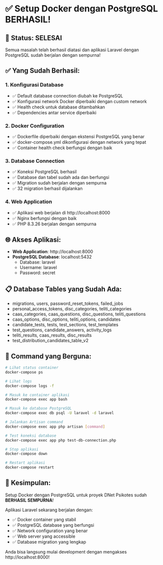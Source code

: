 # ✅ Setup Docker dengan PostgreSQL BERHASIL!

## 🎉 Status: SELESAI

Semua masalah telah berhasil diatasi dan aplikasi Laravel dengan PostgreSQL sudah berjalan dengan sempurna!

## ✅ Yang Sudah Berhasil:

### 1. **Konfigurasi Database**
- ✅ Default database connection diubah ke PostgreSQL
- ✅ Konfigurasi network Docker diperbaiki dengan custom network
- ✅ Health check untuk database ditambahkan
- ✅ Dependencies antar service diperbaiki

### 2. **Docker Configuration**
- ✅ Dockerfile diperbaiki dengan ekstensi PostgreSQL yang benar
- ✅ docker-compose.yml dikonfigurasi dengan network yang tepat
- ✅ Container health check berfungsi dengan baik

### 3. **Database Connection**
- ✅ Koneksi PostgreSQL berhasil
- ✅ Database dan tabel sudah ada dan berfungsi
- ✅ Migration sudah berjalan dengan sempurna
- ✅ 32 migration berhasil dijalankan

### 4. **Web Application**
- ✅ Aplikasi web berjalan di http://localhost:8000
- ✅ Nginx berfungsi dengan baik
- ✅ PHP 8.3.26 berjalan dengan sempurna

## 🌐 Akses Aplikasi:

- **Web Application**: http://localhost:8000
- **PostgreSQL Database**: localhost:5432
  - Database: laravel
  - Username: laravel
  - Password: secret

## 📋 Database Tables yang Sudah Ada:
- migrations, users, password_reset_tokens, failed_jobs
- personal_access_tokens, disc_categories, teliti_categories
- caas_categories, caas_questions, disc_questions, teliti_questions
- caas_options, disc_options, teliti_options, candidates
- candidate_tests, tests, test_sections, test_templates
- test_questions, candidate_answers, activity_logs
- teliti_results, caas_results, disc_results
- test_distribution_candidates_table_v2

## 🚀 Command yang Berguna:

```bash
# Lihat status container
docker-compose ps

# Lihat logs
docker-compose logs -f

# Masuk ke container aplikasi
docker-compose exec app bash

# Masuk ke database PostgreSQL
docker-compose exec db psql -U laravel -d laravel

# Jalankan Artisan command
docker-compose exec app php artisan [command]

# Test koneksi database
docker-compose exec app php test-db-connection.php

# Stop aplikasi
docker-compose down

# Restart aplikasi
docker-compose restart
```

## 🎯 Kesimpulan:

Setup Docker dengan PostgreSQL untuk proyek DNet Psikotes sudah **BERHASIL SEMPURNA**! 

Aplikasi Laravel sekarang berjalan dengan:
- ✅ Docker container yang stabil
- ✅ PostgreSQL database yang berfungsi
- ✅ Network configuration yang benar
- ✅ Web server yang accessible
- ✅ Database migration yang lengkap

Anda bisa langsung mulai development dengan mengakses http://localhost:8000!


















